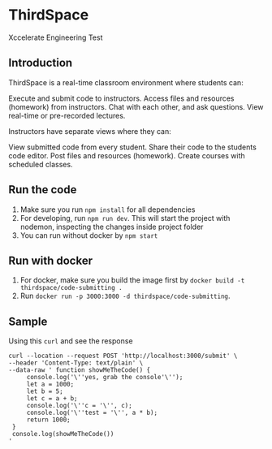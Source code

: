 # ThirdSpace
Xccelerate Engineering Test

## Introduction

ThirdSpace is a real-time classroom environment where students can:

Execute and submit code to instructors.
Access files and resources (homework) from instructors.
Chat with each other, and ask questions.
View real-time or pre-recorded lectures.

Instructors have separate views where they can:

View submitted code from every student.
Share their code to the students code editor.
Post files and resources (homework).
Create courses with scheduled classes.

## Run the code
1. Make sure you run ```npm install``` for all dependencies
2. For developing, run ```npm run dev```. This will start the project with nodemon, inspecting the changes inside project folder
3. You can run without docker by ```npm start```

## Run with docker
1. For docker, make sure you build the image first by ```docker build -t thirdspace/code-submitting . ```
2. Run ```docker run -p 3000:3000 -d thirdspace/code-submitting```.

## Sample
Using this ```curl``` and see the response
``` 
curl --location --request POST 'http://localhost:3000/submit' \
--header 'Content-Type: text/plain' \
--data-raw ' function showMeTheCode() {
     console.log('\''yes, grab the console'\'');
     let a = 1000;
     let b = 5;
     let c = a + b;
     console.log('\''c = '\'', c);
     console.log('\''test = '\'', a * b);
     return 1000;
 }
 console.log(showMeTheCode())
'
```